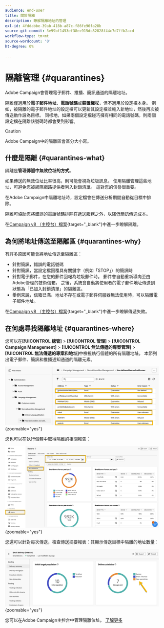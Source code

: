 ```yaml
---
audience: end-user
title: 關於隔離
description: 瞭解隔離地址的管理
exl-id: 4fddabbe-39ab-418b-a87c-f86fe96fa28b
source-git-commit: 3e99bf1453ef38ec915dc82828f44c7d7ffb2acd
workflow-type: tm+mt
source-wordcount: '0'
ht-degree: 0%

---
```


# 隔離管理 {#quarantines}

Adobe Campaign會管理電子郵件、推播、簡訊通道的隔離地址。

隔離僅適用於&#x200B;**電子郵件地址**、**電話號碼**&#x200B;或&#x200B;**裝置權杖**，但不適用於設定檔本身。 例如，被隔離的電子郵件地址的設定檔可以更新其設定檔並輸入新地址，然後再次被傳送動作設為目標。 同樣地，如果兩個設定檔碰巧擁有相同的電話號碼，則兩個設定檔在隔離該號碼時都會受到影響。

>[!CAUTION]
>
>Adobe Campaign中的隔離區會區分大小寫。

## 什麼是隔離 {#quarantines-what}

隔離是&#x200B;**管理傳遞中無效位址的方式**。

如果傳送的無效位址比率很高，則可能會視為垃圾訊息。 使用隔離管理這些地址，可避免您被網際網路提供者列入封鎖清單。 這對您的信譽很重要。

在Adobe Campaign中隔離地址時，設定檔會在傳送分析期間自動從目標中排除。

隔離可協助您將錯誤的電話號碼排除在遞送服務之外，以降低簡訊傳送成本。

在[Campaign v8 （主控台）檔案](https://experienceleague.adobe.com/en/docs/campaign/campaign-v8/send/failures/quarantines){target="_blank"}中進一步瞭解隔離。


## 為何將地址傳送至隔離區 {#quarantines-why}

有許多原因可能會將地址傳送至隔離區：

* 針對簡訊，錯誤的電話號碼
* 針對簡訊，當設定檔回覆具有關鍵字（例如「STOP」）的簡訊時
* 針對電子郵件，在您的郵件回報為垃圾郵件時。 郵件會自動重新導向至由Adobe管理的技術信箱。 之後，系統會自動將使用者的電子郵件地址傳送到狀態為「已加入封鎖清單」的隔離區。
* 舉例來說，信箱已滿、地址不存在或電子郵件伺服器無法使用時，可以隔離電子郵件地址。

在[Campaign v8 （主控台）檔案](https://experienceleague.adobe.com/en/docs/campaign/campaign-v8/send/failures/delivery-failures){target="_blank"}中進一步瞭解傳遞失敗。

## 在何處尋找隔離地址 {#quarantines-where}

您可以在&#x200B;**[!UICONTROL 總管]** > **[!UICONTROL 管理]** > **[!UICONTROL Campaign Management]** > **[!UICONTROL 無法傳遞的專案管理]** > **[!UICONTROL 無法傳遞的專案和地址]**&#x200B;中檢視執行個體的所有隔離地址。 本節列出電子郵件、簡訊和推播通知通道的隔離元素。

![](assets/quarantine_location.png){zoomable="yes"}

您也可以在執行個體中取得隔離的相關報告：

![](assets/quarantine_reports.png){zoomable="yes"}

您還可以針對每次傳送，檢查傳送摘要報表：其顯示傳送目標中隔離的地址數量：

![](assets/quarantine_delivery.png){zoomable="yes"}

您可以在Adobe Campaign主控台中管理隔離位址。 [了解更多](https://experienceleague.adobe.com/en/docs/campaign/campaign-v8/send/failures/quarantines#access-quarantined-addresses)
